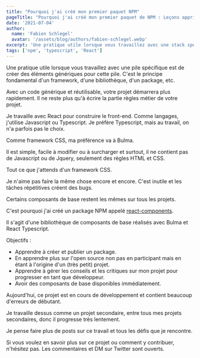 ```yaml
---
title: "Pourquoi j'ai créé mon premier paquet NPM"
pageTitle: "Pourquoi j'ai créé mon premier paquet de NPM : Leçons apprises et avantages"
date: '2021-07-04'
author:
  name: 'Fabien Schlegel'
  avatar: '/assets/blog/authors/fabien-schlegel.webp'
excerpt: 'Une pratique utile lorsque vous travaillez avec une stack spécifique consiste à créer des éléments génériques pour cette stack.'
tags: ['npm', 'typescript', 'React']
---
```


Une pratique utile lorsque vous travaillez avec une pile spécifique est de créer des éléments génériques pour cette pile. C'est le principe fondamental d'un framework, d'une bibliothèque, d'un package, etc.

Avec un code générique et réutilisable, votre projet démarrera plus rapidement. Il ne reste plus qu'à écrire la partie règles métier de votre projet.

Je travaille avec React pour construire le front-end. Comme langages, j'utilise Javascript ou Typescript. Je préfère Typescript, mais au travail, on n'a parfois pas le choix.

Comme framework CSS, ma préférence va à Bulma.

Il est simple, facile à modifier ou à surcharger et surtout, il ne contient pas de Javascript ou de Jquery, seulement des règles HTML et CSS.

Tout ce que j'attends d'un framework CSS.

Je n'aime pas faire la même chose encore et encore. C'est inutile et les tâches répétitives créent des bugs.

Certains composants de base restent les mêmes sur tous les projets.

C'est pourquoi j'ai créé un package NPM appelé [react-components](https://www.npmjs.com/package/@the-sleeping-dog/react-components).

Il s'agit d'une bibliothèque de composants de base réalisés avec Bulma et React Typescript.

Objectifs :

- Apprendre à créer et publier un package.
- En apprendre plus sur l'open source non pas en participant mais en étant à l'origine d'un (très petit) projet.
- Apprendre à gérer les conseils et les critiques sur mon projet pour progresser en tant que développeur.
- Avoir des composants de base disponibles immédiatement.

Aujourd'hui, ce projet est en cours de développement et contient beaucoup d'erreurs de débutant.

Je travaille dessus comme un projet secondaire, entre tous mes projets secondaires, donc il progresse très lentement.

Je pense faire plus de posts sur ce travail et tous les défis que je rencontre.

Si vous voulez en savoir plus sur ce projet ou comment y contribuer, n'hésitez pas. Les commentaires et DM sur Twitter sont ouverts.
